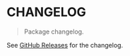 # CHANGELOG

> Package changelog.

See [GitHub Releases](https://github.com/stdlib-js/constants-float16/releases) for the changelog.